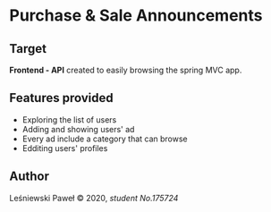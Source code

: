 # Purchase & Sale Announcements

## Target

**Frontend - API** created to easily browsing the spring MVC app.

## Features provided

* Exploring the list of users
* Adding and showing users' ad
* Every ad include a category that can browse
* Edditing users' profiles

## Author
Leśniewski Paweł © 2020, *student No.175724*
